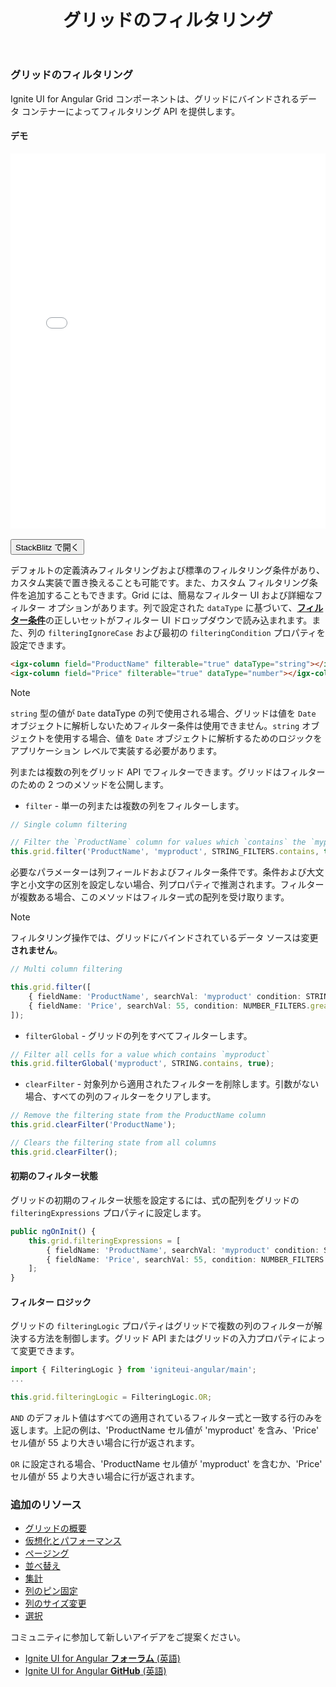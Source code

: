﻿---
title: グリッドのフィルタリング
_description: Ignite UI for Angular Data Grid コントロールは、タッチ レスポンシブなデータ グリッドです。階層およびリスト ビューなどの機能があります。
_keywords: Ignite UI for Angular, UI コントロール, Angular ウィジェット, web ウィジェット, UI ウィジェット, Angular, ネイティブ Angular コンポーネント スィート, ネイティブ Angular コントロール, ネイティブ Angular コンポーネント ライブラリ, Angular Data Grid コンポーネント, Angular Data Grid コントロール, Angular Grid コンポーネント, Angular Grid コントロール, Angular 高いパフォーマンス Grid, フィルタリング, フィルター
_language: ja
---

### グリッドのフィルタリング

Ignite UI for Angular Grid コンポーネントは、グリッドにバインドされるデータ コンテナーによってフィルタリング API を提供します。

#### デモ

<div class="sample-container loading" style="height:600px">
    <iframe id="grid-sample-iframe" src='{environment:demosBaseUrl}/grid-filtering-sample' width="100%" height="100%" seamless frameBorder="0" onload="onSampleIframeContentLoaded(this);"></iframe>
</div>
<br/>
<div>
<button data-localize="stackblitz" class="stackblitz-btn" data-iframe-id="grid-sample-iframe" data-demos-base-url="{environment:demosBaseUrl}">StackBlitz で開く</button>
</div>
<div class="divider--half"></div>

デフォルトの定義済みフィルタリングおよび標準のフィルタリング条件があり、カスタム実装で置き換えることも可能です。また、カスタム フィルタリング条件を追加することもできます。Grid には、簡易なフィルター UI および詳細なフィルター オプションがあります。列で設定された `dataType` に基づいて、[**フィルター条件**](grid.md#フィルター条件)の正しいセットがフィルター UI ドロップダウンで読み込まれます。また、列の `filteringIgnoreCase` および最初の `filteringCondition` プロパティを設定できます。

```html
<igx-column field="ProductName" filterable="true" dataType="string"></igx-column>
<igx-column field="Price" filterable="true" dataType="number"></igx-column>
```

> [!NOTE]
> `string` 型の値が `Date` dataType の列で使用される場合、グリッドは値を `Date` オブジェクトに解析しないためフィルター条件は使用できません。`string` オブジェクトを使用する場合、値を `Date` オブジェクトに解析するためのロジックをアプリケーション レベルで実装する必要があります。

列または複数の列をグリッド API でフィルターできます。グリッドはフィルターのための 2 つのメソッドを公開します。

*   `filter` - 単一の列または複数の列をフィルターします。

```typescript
// Single column filtering

// Filter the `ProductName` column for values which `contains` the `myproduct` substring, ignoring case
this.grid.filter('ProductName', 'myproduct', STRING_FILTERS.contains, true);
```

必要なパラメーターは列フィールドおよびフィルター条件です。条件および大文字と小文字の区別を設定しない場合、列プロパティで推測されます。フィルターが複数ある場合、このメソッドはフィルター式の配列を受け取ります。

> [!NOTE]
> フィルタリング操作では、グリッドにバインドされているデータ ソースは変更**されません**。

```typescript
// Multi column filtering

this.grid.filter([
    { fieldName: 'ProductName', searchVal: 'myproduct' condition: STRING_FILTERS.contains, ignoreCase: true},
    { fieldName: 'Price', searchVal: 55, condition: NUMBER_FILTERS.greaterThan }
]);
```

*   `filterGlobal` - グリッドの列をすべてフィルターします。

```typescript
// Filter all cells for a value which contains `myproduct`
this.grid.filterGlobal('myproduct', STRING.contains, true);
```

*   `clearFilter` - 対象列から適用されたフィルターを削除します。引数がない場合、すべての列のフィルターをクリアします。

```typescript
// Remove the filtering state from the ProductName column
this.grid.clearFilter('ProductName');

// Clears the filtering state from all columns
this.grid.clearFilter();
```

#### 初期のフィルター状態

グリッドの初期のフィルター状態を設定するには、式の配列をグリッドの `filteringExpressions` プロパティに設定します。

```typescript
public ngOnInit() {
    this.grid.filteringExpressions = [
        { fieldName: 'ProductName', searchVal: 'myproduct' condition: STRING_FILTERS.contains, ignoreCase: true},
        { fieldName: 'Price', searchVal: 55, condition: NUMBER_FILTERS.greaterThan }
    ];
}
```

#### フィルター ロジック

グリッドの `filteringLogic` プロパティはグリッドで複数の列のフィルターが解決する方法を制御します。グリッド API またはグリッドの入力プロパティによって変更できます。

```typescript
import { FilteringLogic } from 'igniteui-angular/main';
...

this.grid.filteringLogic = FilteringLogic.OR;
```

`AND` のデフォルト値はすべての適用されているフィルター式と一致する行のみを返します。上記の例は、'ProductName セル値が 'myproduct' を含み、'Price' セル値が 55 より大きい場合に行が返されます。

`OR` に設定される場合、'ProductName セル値が 'myproduct' を含むか、'Price' セル値が 55 より大きい場合に行が返されます。

<div class="divider--half"></div>

### 追加のリソース
<div class="divider--half"></div>

* [グリッドの概要](grid.md)
* [仮想化とパフォーマンス](grid_virtualization.md)
* [ページング](grid_paging.md)
* [並べ替え](grid_sorting.md)
* [集計](grid_summaries.md)
* [列のピン固定](grid_column_pinning.md)
* [列のサイズ変更](grid_column_resizing.md)
* [選択](grid_selection.md)

<div class="divider--half"></div>
コミュニティに参加して新しいアイデアをご提案ください。

* [Ignite UI for Angular **フォーラム** (英語)](https://www.infragistics.com/community/forums/f/ignite-ui-for-angular)
* [Ignite UI for Angular **GitHub** (英語)](https://github.com/IgniteUI/igniteui-angular)
